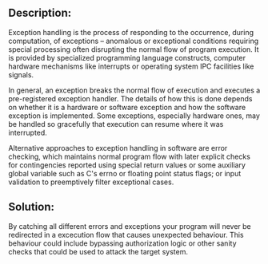 ## Description:
Exception handling is the process of responding to the occurrence, during computation, 
of exceptions – anomalous or exceptional conditions requiring special processing 
often disrupting the normal flow of program execution. It is provided by specialized 
programming language constructs, computer hardware mechanisms like interrupts or operating 
system IPC facilities like signals.

In general, an exception breaks the normal flow of execution and executes a pre-registered 
exception handler. The details of how this is done depends on whether it is a hardware or 
software exception and how the software exception is implemented. Some exceptions, 
especially hardware ones, may be handled so gracefully that execution can resume where it was interrupted.

Alternative approaches to exception handling in software are error checking, 
which maintains normal program flow with later explicit checks for contingencies 
reported using special return values or some auxiliary global variable 
such as C's errno or floating point status flags; or input validation to preemptively 
filter exceptional cases.

## Solution:

By catching all different errors and exceptions your program will never be redirected in a 
excecution flow that causes unexpected behaviour. This behaviour could include bypassing authorization 
logic or other sanity checks that could be used to attack the target system.

